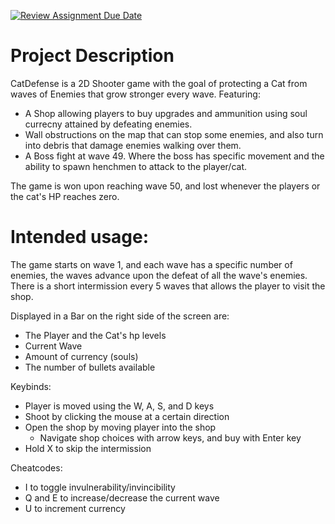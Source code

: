 [![Review Assignment Due Date](https://classroom.github.com/assets/deadline-readme-button-22041afd0340ce965d47ae6ef1cefeee28c7c493a6346c4f15d667ab976d596c.svg)](https://classroom.github.com/a/YxXKqIeT)
# Project Description

CatDefense is a 2D Shooter game with the goal of protecting a Cat from waves of Enemies that grow stronger every wave. Featuring:  
- A Shop allowing players to buy upgrades and ammunition using soul currecny attained by defeating enemies.
- Wall obstructions on the map that can stop some enemies, and also turn into debris that damage enemies walking over them.
- A Boss fight at wave 49. Where the boss has specific movement and the ability to spawn henchmen to attack to the player/cat.
  
The game is won upon reaching wave 50, and lost whenever the players or the cat's HP reaches zero.  

# Intended usage:
    
The game starts on wave 1, and each wave has a specific number of enemies, the waves advance upon the defeat of all the wave's enemies. There is a short intermission every 5 waves that allows the player to visit the shop.  
  
Displayed in a Bar on the right side of the screen are:  
- The Player and the Cat's hp levels
- Current Wave
- Amount of currency (souls)
- The number of bullets available
  
Keybinds:  
- Player is moved using the W, A, S, and D keys  
- Shoot by clicking the mouse at a certain direction  
- Open the shop by moving player into the shop  
  -  Navigate shop choices with arrow keys, and buy with Enter key
-  Hold X to skip the intermission
      
Cheatcodes:  
- I to toggle invulnerability/invincibility
-  Q and E to increase/decrease the current wave
-  U to increment currency  

  

  
